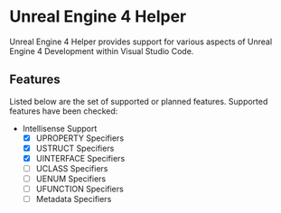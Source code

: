 # Unreal Engine 4 Helper

Unreal Engine 4 Helper provides support for various aspects of Unreal Engine 4 Development within Visual Studio Code.

## Features

Listed below are the set of supported or planned features. Supported features have been checked:

- Intellisense Support
    - [x] UPROPERTY Specifiers
    - [x] USTRUCT Specifiers
    - [x] UINTERFACE Specifiers
    - [ ] UCLASS Specifiers
    - [ ] UENUM Specifiers
    - [ ] UFUNCTION Specifiers
    - [ ] Metadata Specifiers

